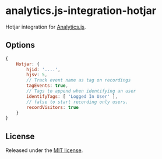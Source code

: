 # analytics.js-integration-hotjar

Hotjar integration for [Analytics.js][].

## Options

```js
{
    Hotjar: {
        hjid: '....',
        hjsv: 5,
        // Track event name as tag on recordings
        tagEvents: true,
        // Tags to append when identifying an user
        identifyTags: [ 'Logged In User' ],
        // false to start recording only users.
        recordVisitors: true
    }
}
```


## License

Released under the [MIT license](LICENSE).


[Analytics.js]: https://segment.com/docs/libraries/analytics.js/
